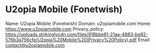
# U2opia Mobile (Fonetwish)

Name: U2opia Mobile (Fonetwish)
Domain: u2opiamobile.com
Home: https://www.u2opiamobile.com
Privacy_policy: https://uploads.strikinglycdn.com/files/918bbe81-21aa-4883-be82-576b3a756cfe/U2opia%20Mobile%20(Privacy%20Policy).pdf
Email: contact@u2opiamobile.com
